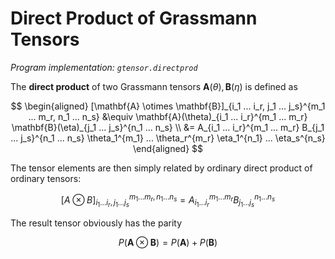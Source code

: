 <style>
    .remark {
        border-radius: 15px;
        padding: 20px;
        background-color: SeaGreen;
        color: White;
    }
    .result {
        border-radius: 15px;
        padding: 20px;
        background-color: FireBrick;
        color: White;
    }
</style>

# Direct Product of Grassmann Tensors

*Program implementation: `gtensor.directprod`*

The **direct product** of two Grassmann tensors $\mathbf{A}(\theta), \mathbf{B}(\eta)$ is defined as

$$
\begin{aligned}
    [\mathbf{A} \otimes \mathbf{B}]_{i_1 ... i_r, j_1 ... j_s}^{m_1 ... m_r, n_1 ... n_s} 
    &\equiv 
    \mathbf{A}(\theta)_{i_1 ... i_r}^{m_1 ... m_r} 
    \mathbf{B}(\eta)_{j_1 ... j_s}^{n_1 ... n_s} 
    \\
    &= A_{i_1 ... i_r}^{m_1 ... m_r} 
    B_{j_1 ... j_s}^{n_1 ... n_s} 
    \theta_1^{m_1} ... \theta_r^{m_r} 
    \eta_1^{n_1} ... \eta_s^{n_s}
\end{aligned}
$$

The tensor elements are then simply related by ordinary direct product of ordinary tensors:

$$
[A \otimes B]_{i_1 ... i_r, j_1 ... j_s}^{m_1 ... m_r, n_1 ... n_s} 
= A_{i_1 ... i_r}^{m_1 ... m_r} 
B_{j_1 ... j_s}^{n_1 ... n_s} 
$$

The result tensor obviously has the parity

$$
P(\mathbf{A} \otimes \mathbf{B})
= P(\mathbf{A}) + P(\mathbf{B})
$$
